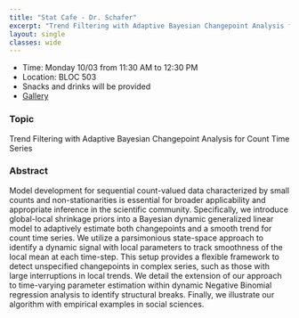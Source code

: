 ```yaml
---
title: "Stat Cafe - Dr. Schafer"
excerpt: "Trend Filtering with Adaptive Bayesian Changepoint Analysis for Count Time Series"
layout: single
classes: wide
---
```


- Time: Monday 10/03 from 11:30 AM to 12:30 PM
- Location: BLOC 503
- Snacks and drinks will be provided
- [Gallery](/StatCafe/2022-10-03-gallery/)

### Topic

Trend Filtering with Adaptive Bayesian Changepoint Analysis for Count Time Series

### Abstract

Model development for sequential count-valued data characterized by small counts and non-stationarities is essential for broader applicability and appropriate inference in the scientific community. Specifically, we introduce global-local shrinkage priors into a Bayesian dynamic generalized linear model to adaptively estimate both changepoints and a smooth trend for count time series. We utilize a parsimonious state-space approach to identify a dynamic signal with local parameters to track smoothness of the local mean at each time-step. This setup provides a flexible framework to detect unspecified changepoints in complex series, such as those with large interruptions in local trends. We detail the extension of our approach to time-varying parameter estimation within dynamic Negative Binomial regression analysis to identify structural breaks. Finally, we illustrate our algorithm with empirical examples in social sciences.
